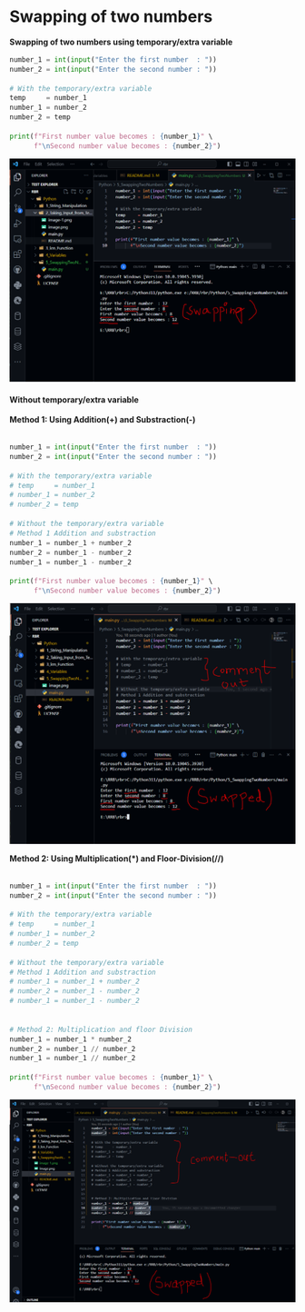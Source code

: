 # Swapping of two numbers

**Swapping of two numbers using temporary/extra variable**

```python
number_1 = int(input("Enter the first number  : "))
number_2 = int(input("Enter the second number : "))

# With the temporary/extra variable
temp     = number_1
number_1 = number_2
number_2 = temp

print(f"First number value becomes : {number_1}" \
      f"\nSecond number value becomes : {number_2}")
```

![Alt text](image.png)

#### Without temporary/extra variable


**Method 1: Using Addition(+) and Substraction(-)**

```python

number_1 = int(input("Enter the first number  : "))
number_2 = int(input("Enter the second number : "))

# With the temporary/extra variable
# temp     = number_1
# number_1 = number_2
# number_2 = temp 

# Without the temporary/extra variable
# Method 1 Addition and substraction
number_1 = number_1 + number_2
number_2 = number_1 - number_2
number_1 = number_1 - number_2

print(f"First number value becomes : {number_1}" \
      f"\nSecond number value becomes : {number_2}")

```

![Alt text](image-1.png)

**Method 2: Using Multiplication(*) and Floor-Division(//)**

```python

number_1 = int(input("Enter the first number  : "))
number_2 = int(input("Enter the second number : "))

# With the temporary/extra variable
# temp     = number_1
# number_1 = number_2
# number_2 = temp 

# Without the temporary/extra variable
# Method 1 Addition and substraction
# number_1 = number_1 + number_2
# number_2 = number_1 - number_2
# number_1 = number_1 - number_2


# Method 2: Multiplication and floor Division
number_1 = number_1 * number_2
number_2 = number_1 // number_2
number_1 = number_1 // number_2

print(f"First number value becomes : {number_1}" \
      f"\nSecond number value becomes : {number_2}")

```

![Alt text](image-2.png)